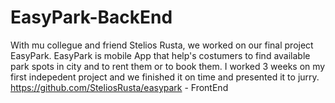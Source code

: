 # EasyPark-BackEnd
With mu collegue and friend Stelios Rusta, we worked on our final project EasyPark. EasyPark is mobile App that help's costumers to find available park spots in city and to rent them or to book them. I worked 3 weeks on my first indepedent project and we finished it on time and presented it to jurry.
https://github.com/SteliosRusta/easypark - FrontEnd
